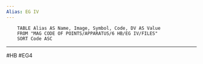 ```yaml
---
Alias: EG IV
---
```

```dataview
	TABLE Alias AS Name, Image, Symbol, Code, DV AS Value
	FROM "MAG CODE OF POINTS/APPARATUS/6 HB/EG IV/FILES"
	SORT Code ASC
```
___
#HB #EG4
